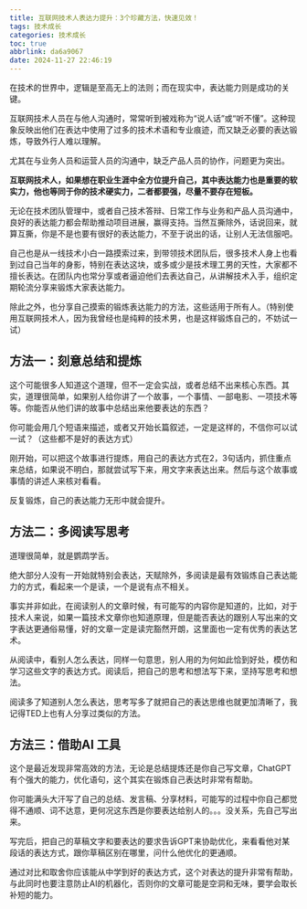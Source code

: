 ```yaml
---
title: 互联网技术人表达力提升：3个珍藏方法，快速见效！
tags: 技术成长
categories: 技术成长
toc: true
abbrlink: da6a9067
date: 2024-11-27 22:46:19
---
```


在技术的世界中，逻辑是至高无上的法则；而在现实中，表达能力则是成功的关键。

互联网技术人员在与他人沟通时，常常听到被戏称为“说人话”或“听不懂”。这种现象反映出他们在表达中使用了过多的技术术语和专业痕迹，而又缺乏必要的表达锻炼，导致外行人难以理解。

尤其在与业务人员和运营人员的沟通中，缺乏产品人员的协作，问题更为突出。

**互联网技术人，如果想在职业生涯中全方位提升自己，其中表达能力也是重要的软实力，他也等同于你的技术硬实力，二者都要强，尽量不要存在短板。**

无论在技术团队管理中，或者自己技术答辩、日常工作与业务和产品人员沟通中，良好的表达能力都会帮助推动项目进展，赢得支持。当然互撕除外，话说回来，就算互撕，你是不是也要有很好的表达能力，不至于说出的话，让别人无法信服吧。

自己也是从一线技术小白一路摸索过来，到带领技术团队后，很多技术人身上也看到过自己当年的身影，特别在表达这块，或多或少是技术理工男的天性，大家都不擅长表达。在团队内也常分享或者逼迫他们去表达自己，从讲解技术入手，组织定期轮流分享来锻炼大家表达能力。

除此之外，也分享自己摸索的锻炼表达能力的方法，这些适用于所有人。（特别使用互联网技术人，因为我曾经也是纯粹的技术男，也是这样锻炼自己的，不妨试一试）

## 方法一：刻意总结和提炼

这个可能很多人知道这个道理，但不一定会实战，或者总结不出来核心东西。其实，道理很简单，如果别人给你讲了一个故事，一个事情、一部电影、一项技术等等。你能否从他们讲的故事中总结出来他要表达的东西？

你可能会用几个短语来描述，或者又开始长篇叙述，一定是这样的，不信你可以试一试？（这些都不是好的表达方式）

刚开始，可以把这个故事进行提炼，用自己的表达方式在2，3句话内，抓住重点来总结，如果说不明白，那就尝试写下来，用文字来表达出来。然后与这个故事或事情的讲述人来核对看看。

反复锻炼，自己的表达能力无形中就会提升。

## 方法二：多阅读写思考

道理很简单，就是鹦鹉学舌。

绝大部分人没有一开始就特别会表达，天赋除外，多阅读是最有效锻炼自己表达能力的方式，看起来一个是读，一个是说有点不相关。

事实并非如此，在阅读别人的文章时候，有可能写的内容你是知道的，比如，对于技术人来说，如果一篇技术文章你也知道原理，但是能否表达的跟别人写出来的文字表达更通俗易懂，好的文章一定是读完豁然开朗，这里面也一定有优秀的表达艺术。

从阅读中，看别人怎么表达，同样一句意思，别人用的为何如此恰到好处，模仿和学习这些文字的表达方式。阅读后，把自己的思考和想法写下来，坚持写思考和想法。

阅读多了知道别人怎么表达，思考写多了就把自己的表达思维也就更加清晰了，我记得TED上也有人分享过类似的方法。

## 方法三：借助AI 工具 

这个是最近发现非常高效的方法，无论是总结提炼还是你自己写文章，ChatGPT有个强大的能力，优化语句，这个其实在锻炼自己表达时非常有帮助。

你可能满头大汗写了自己的总结、发言稿、分享材料，可能写的过程中你自己都觉得不通顺、词不达意，更何况这东西是你要表达给别人的。。。没关系，先自己写出来。

写完后，把自己的草稿文字和要表达的要求告诉GPT来协助优化，来看看他对某段话的表达方式，跟你草稿区别在哪里，问什么他优化的更通顺。

通过对比和取舍你应该能从中学到好的表达方式，这个对表达的提升非常有帮助，与此同时也要注意防止AI的机器化，否则你的文章可能是空洞和无味，要学会取长补短的能力。